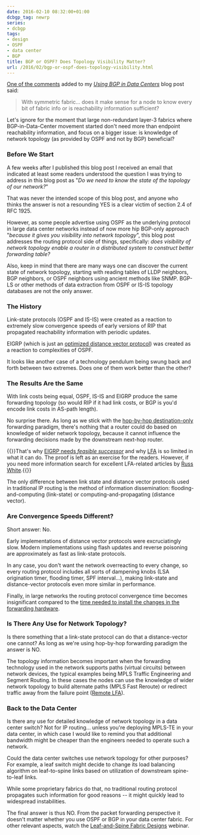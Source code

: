 ```yaml
---
date: 2016-02-10 08:32:00+01:00
dcbgp_tag: newrp
series:
- dcbgp
tags:
- design
- OSPF
- data center
- BGP
title: BGP or OSPF? Does Topology Visibility Matter?
url: /2016/02/bgp-or-ospf-does-topology-visibility.html
---
```

[One of the comments](https://blog.ipspace.net/2016/02/using-bgp-in-data-center-fabrics.html?showComment=1455038894509#c7711023460231292939) added to my [*Using BGP in Data Centers*](http://blog.ipspace.net/2016/02/using-bgp-in-data-center-fabrics.html) blog post said:

> With symmetric fabric... does it make sense for a node to know every bit of fabric info or is reachability information sufficient?

Let's ignore for the moment that large non-redundant layer-3 fabrics where BGP-in-Data-Center movement started don't need more than endpoint reachability information, and focus on a bigger issue: is knowledge of network topology (as provided by OSPF and not by BGP) beneficial?
<!--more-->

### Before We Start

A few weeks after I published this blog post I received an email that indicated at least some readers understood the question I was trying to address in this blog post as "*Do we need to know the state of the topology of our network?*"

That was never the intended scope of this blog post, and anyone who thinks the answer is not a resounding YES is a clear victim of section 2.4 of RFC 1925.

However, as some people advertise using OSPF as the underlying protocol in large data center networks instead of now more hip BGP-only approach "*because it gives you visibility into network topology*", this blog post addresses the routing protocol side of things, specifically: *does visibility of network topology enable a router in a distributed system to construct better forwarding table?*

Also, keep in mind that there are many ways one can discover the current state of network topology, starting with reading tables of LLDP neighbors, BGP neighbors, or OSPF neighbors using ancient methods like SNMP. BGP-LS or other methods of data extraction from OSPF or IS-IS topology databases are not the only answer.

### The History

Link-state protocols (OSPF and IS-IS) were created as a reaction to extremely slow convergence speeds of early versions of RIP that propagated reachability information with periodic updates.

EIGRP (which is just an [optimized distance vector protocol](https://blog.ipspace.net/2010/08/eigrp-myths-debunked.html)) was created as a reaction to complexities of OSPF.

It looks like another case of a technology pendulum being swung back and forth between two extremes. Does one of them work better than the other?

### The Results Are the Same

With link costs being equal, OSPF, IS-IS and EIGRP produce the same forwarding topology (so would RIP if it had link costs, or BGP is you'd encode link costs in AS-path length).

No surprise there. As long as we stick with the [hop-by-hop destination-only](https://blog.ipspace.net/2015/11/packet-and-flow-based-forwarding.html) forwarding paradigm, there's nothing that a router could do based on knowledge of wider network topology, because it cannot influence the forwarding decisions made by the downstream next-hop router.

{{<note>}}That's why [EIGRP needs *feasible successor*](https://blog.ipspace.net/2012/08/eigrp-mba-like-perspective.html) and why [LFA](http://blog.ipspace.net/2012/01/loop-free-alternate-ospf-meets-eigrp.html) is so limited in what it can do. The proof is left as an exercise for the readers. However, if you need more information search for excellent LFA-related articles by [Russ White](http://packetpushers.net/author/russ-white/).{{</note>}}

The only difference between link state and distance vector protocols used in traditional IP routing is the method of information dissemination: flooding-and-computing (link-state) or computing-and-propagating (distance vector).

### Are Convergence Speeds Different?

Short answer: No.

Early implementations of distance vector protocols were excruciatingly slow. Modern implementations using flash updates and reverse poisoning are approximately as fast as link-state protocols.

In any case, you don't want the network overreacting to every change, so every routing protocol includes all sorts of dampening knobs (LSA origination timer, flooding timer, SPF interval...), making link-state and distance-vector protocols even more similar in performance.

Finally, in large networks the routing protocol convergence time becomes insignificant compared to the [time needed to install the changes in the forwarding hardware](https://blog.ipspace.net/2012/01/prefix-independent-convergence-pic.html).

### Is There Any Use for Network Topology?

Is there something that a link-state protocol can do that a distance-vector one cannot? As long as we're using hop-by-hop forwarding paradigm the answer is NO.

The topology information becomes important when the forwarding technology used in the network supports paths (virtual circuits) between network devices, the typical examples being MPLS Traffic Engineering and Segment Routing. In these cases the nodes can use the knowledge of wider network topology to build alternate paths (MPLS Fast Reroute) or redirect traffic away from the failure point ([Remote LFA](http://packetpushers.net/remote-lfa-2/)).

### Back to the Data Center

Is there any use for detailed knowledge of network topology in a data center switch? Not for IP routing... unless you're deploying MPLS-TE in your data center, in which case I would like to remind you that additional bandwidth might be cheaper than the engineers needed to operate such a network.

Could the data center switches use network topology for other purposes? For example, a leaf switch might decide to change its load balancing algorithm on leaf-to-spine links based on utilization of downstream spine-to-leaf links.

While some proprietary fabrics do that, no traditional routing protocol propagates such information for good reasons -- it might quickly lead to widespread instabilities.

The final answer is thus NO. From the packet forwarding perspective it doesn't matter whether you use OSPF or BGP in your data center fabric. For other relevant aspects, watch the   [Leaf-and-Spine Fabric Designs](http://www.ipspace.net/Leaf-and-Spine_Fabric_Designs) webinar.
